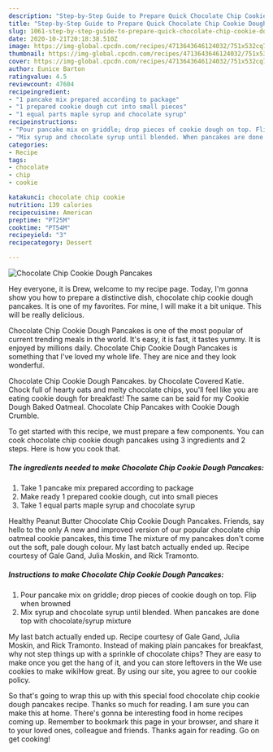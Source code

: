 ```yaml
---
description: "Step-by-Step Guide to Prepare Quick Chocolate Chip Cookie Dough Pancakes"
title: "Step-by-Step Guide to Prepare Quick Chocolate Chip Cookie Dough Pancakes"
slug: 1061-step-by-step-guide-to-prepare-quick-chocolate-chip-cookie-dough-pancakes
date: 2020-10-21T20:18:38.510Z
image: https://img-global.cpcdn.com/recipes/4713643646124032/751x532cq70/chocolate-chip-cookie-dough-pancakes-recipe-main-photo.jpg
thumbnail: https://img-global.cpcdn.com/recipes/4713643646124032/751x532cq70/chocolate-chip-cookie-dough-pancakes-recipe-main-photo.jpg
cover: https://img-global.cpcdn.com/recipes/4713643646124032/751x532cq70/chocolate-chip-cookie-dough-pancakes-recipe-main-photo.jpg
author: Eunice Barton
ratingvalue: 4.5
reviewcount: 47604
recipeingredient:
- "1 pancake mix prepared according to package"
- "1 prepared cookie dough cut into small pieces"
- "1 equal parts maple syrup and chocolate syrup"
recipeinstructions:
- "Pour pancake mix on griddle; drop pieces of cookie dough on top. Flip when browned"
- "Mix syrup and chocolate syrup until blended. When pancakes are done top with chocolate/syrup mixture"
categories:
- Recipe
tags:
- chocolate
- chip
- cookie

katakunci: chocolate chip cookie 
nutrition: 139 calories
recipecuisine: American
preptime: "PT25M"
cooktime: "PT54M"
recipeyield: "3"
recipecategory: Dessert

---
```



![Chocolate Chip Cookie Dough Pancakes](https://img-global.cpcdn.com/recipes/4713643646124032/751x532cq70/chocolate-chip-cookie-dough-pancakes-recipe-main-photo.jpg)

Hey everyone, it is Drew, welcome to my recipe page. Today, I'm gonna show you how to prepare a distinctive dish, chocolate chip cookie dough pancakes. It is one of my favorites. For mine, I will make it a bit unique. This will be really delicious.

Chocolate Chip Cookie Dough Pancakes is one of the most popular of current trending meals in the world. It's easy, it is fast, it tastes yummy. It is enjoyed by millions daily. Chocolate Chip Cookie Dough Pancakes is something that I've loved my whole life. They are nice and they look wonderful.

Chocolate Chip Cookie Dough Pancakes. by Chocolate Covered Katie. Chock full of hearty oats and melty chocolate chips, you&#39;ll feel like you are eating cookie dough for breakfast! The same can be said for my Cookie Dough Baked Oatmeal. Chocolate Chip Pancakes with Cookie Dough Crumble.


To get started with this recipe, we must prepare a few components. You can cook chocolate chip cookie dough pancakes using 3 ingredients and 2 steps. Here is how you cook that.

<!--inarticleads1-->

##### The ingredients needed to make Chocolate Chip Cookie Dough Pancakes:

1. Take 1 pancake mix prepared according to package
1. Make ready 1 prepared cookie dough, cut into small pieces
1. Take 1 equal parts maple syrup and chocolate syrup


Healthy Peanut Butter Chocolate Chip Cookie Dough Pancakes. Friends, say hello to the only A new and improved version of our popular chocolate chip oatmeal cookie pancakes, this time The mixture of my pancakes don&#39;t come out the soft, pale dough colour. My last batch actually ended up. Recipe courtesy of Gale Gand, Julia Moskin, and Rick Tramonto. 

<!--inarticleads2-->

##### Instructions to make Chocolate Chip Cookie Dough Pancakes:

1. Pour pancake mix on griddle; drop pieces of cookie dough on top. Flip when browned
1. Mix syrup and chocolate syrup until blended. When pancakes are done top with chocolate/syrup mixture


My last batch actually ended up. Recipe courtesy of Gale Gand, Julia Moskin, and Rick Tramonto. Instead of making plain pancakes for breakfast, why not step things up with a sprinkle of chocolate chips? They are easy to make once you get the hang of it, and you can store leftovers in the We use cookies to make wikiHow great. By using our site, you agree to our cookie policy. 

So that's going to wrap this up with this special food chocolate chip cookie dough pancakes recipe. Thanks so much for reading. I am sure you can make this at home. There's gonna be interesting food in home recipes coming up. Remember to bookmark this page in your browser, and share it to your loved ones, colleague and friends. Thanks again for reading. Go on get cooking!
